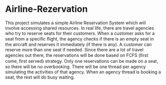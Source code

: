 # Airline-Rezervation
This project simulates a simple Airline Reservation System which will involve accessing shared resources. In real life, there are travel agencies who try to reserve seats for their customers. When a customer asks for a seat from a speciﬁc ﬂight, the agency checks if there is an empty seat in the aircraft and reserves it immediately (if there is any). A customer can reserve more than one seat if needed. Since there are a lot of travel agencies out there, the reservations will be done based on FCFS (ﬁrst come, ﬁrst served) strategy. Only one reservations can be made on a seat, so there will be no overbooking. There will be one thread per agency simulating the activities of that agency. When an agency thread is booking a seat, the rest will do busy waiting.
